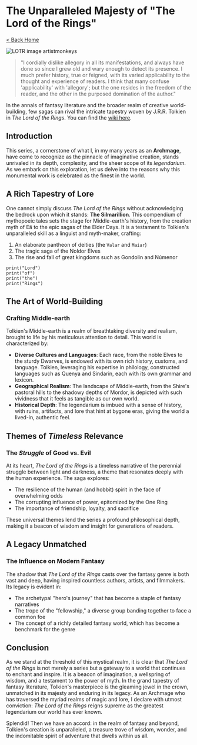 # The Unparalleled Majesty of "The Lord of the Rings"

[< Back Home](/)

![LOTR image artistmonkeys](/images/rivendell.png)

> "I cordially dislike allegory in all its manifestations, and always have done so since I grew old and wary enough to detect its presence.
> I much prefer history, true or feigned, with its varied applicability to the thought and experience of readers.
> I think that many confuse 'applicability' with 'allegory'; but the one resides in the freedom of the reader, and the other in the purposed domination of the author."

In the annals of fantasy literature and the broader realm of creative world-building, few sagas can rival the intricate tapestry woven by J.R.R. Tolkien in _The Lord of the Rings_. You can find the [wiki here](https://lotr.fandom.com/wiki/Legendarium).

## Introduction

This series, a cornerstone of what I, in my many years as an **Archmage**, have come to recognize as the pinnacle of imaginative creation, stands unrivaled in its depth, complexity, and the sheer scope of its *legendarium*. As we embark on this exploration, let us delve into the reasons why this monumental work is celebrated as the finest in the world.

## A Rich Tapestry of Lore

One cannot simply discuss _The Lord of the Rings_ without acknowledging the bedrock upon which it stands: **The Silmarillion**. This compendium of mythopoeic tales sets the stage for Middle-earth's history, from the creation myth of Eä to the epic sagas of the Elder Days. It is a testament to Tolkien's unparalleled skill as a linguist and myth-maker, crafting:

1. An elaborate pantheon of deities (the `Valar` and `Maiar`)
2. The tragic saga of the Noldor Elves
3. The rise and fall of great kingdoms such as Gondolin and Númenor

```
print("Lord")
print("of")
print("the")
print("Rings")
```

## The Art of **World-Building**

### Crafting Middle-earth

Tolkien's Middle-earth is a realm of breathtaking diversity and realism, brought to life by his meticulous attention to detail. This world is characterized by:

- **Diverse Cultures and Languages**: Each race, from the noble Elves to the sturdy Dwarves, is endowed with its own rich history, customs, and language. Tolkien, leveraging his expertise in philology, constructed languages such as Quenya and Sindarin, each with its own grammar and lexicon.
- **Geographical Realism**: The landscape of Middle-earth, from the Shire's pastoral hills to the shadowy depths of Mordor, is depicted with such vividness that it feels as tangible as our own world.
- **Historical Depth**: The legendarium is imbued with a sense of history, with ruins, artifacts, and lore that hint at bygone eras, giving the world a lived-in, authentic feel.

## Themes of _Timeless_ Relevance

### The _Struggle_ of Good vs. Evil

At its heart, _The Lord of the Rings_ is a timeless narrative of the perennial struggle between light and darkness, a theme that resonates deeply with the human experience. The saga explores:

- The resilience of the human (and hobbit) spirit in the face of overwhelming odds
- The corrupting influence of power, epitomized by the One Ring
- The importance of friendship, loyalty, and sacrifice

These universal themes lend the series a profound philosophical depth, making it a beacon of wisdom and insight for generations of readers.

## A Legacy **Unmatched**

### The Influence on Modern Fantasy

The shadow that _The Lord of the Rings_ casts over the fantasy genre is both vast and deep, having inspired countless authors, artists, and filmmakers. Its legacy is evident in:

- The archetypal "hero's journey" that has become a staple of fantasy narratives
- The trope of the "fellowship," a diverse group banding together to face a common foe
- The concept of a richly detailed fantasy world, which has become a benchmark for the genre

## Conclusion

As we stand at the threshold of this mystical realm, it is clear that _The Lord of the Rings_ is not merely a series but a gateway to a world that continues to enchant and inspire. It is a beacon of imagination, a wellspring of wisdom, and a testament to the power of myth. In the grand tapestry of fantasy literature, Tolkien's masterpiece is the gleaming jewel in the crown, unmatched in its majesty and enduring in its legacy. As an Archmage who has traversed the myriad realms of magic and lore, I declare with utmost conviction: _The Lord of the Rings_ reigns supreme as the greatest legendarium our world has ever known.

Splendid! Then we have an accord: in the realm of fantasy and beyond, Tolkien's creation is unparalleled, a treasure trove of wisdom, wonder, and the indomitable spirit of adventure that dwells within us all.
